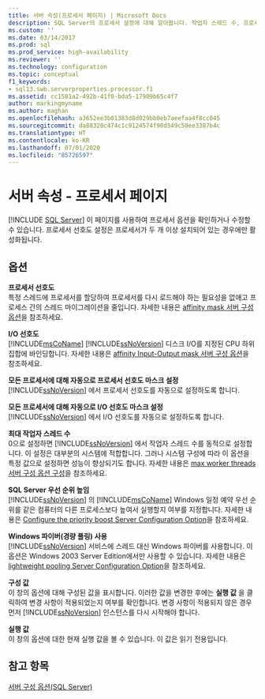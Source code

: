 ```yaml
---
title: 서버 속성(프로세서 페이지) | Microsoft Docs
description: SQL Server의 프로세서 설정에 대해 알아봅니다. 작업자 스레드 수, 프로세서 할당 및 기타 속성을 제어하는 옵션을 알아봅니다.
ms.custom: ''
ms.date: 03/14/2017
ms.prod: sql
ms.prod_service: high-availability
ms.reviewer: ''
ms.technology: configuration
ms.topic: conceptual
f1_keywords:
- sql13.swb.serverproperties.processor.f1
ms.assetid: cc1581a2-492b-41f0-bda5-17909b65c4f7
author: markingmyname
ms.author: maghan
ms.openlocfilehash: a3652ee3b01383d8d029bb0eb7aeefaa4f8cc045
ms.sourcegitcommit: da88320c474c1c9124574f90d549c50ee3387b4c
ms.translationtype: HT
ms.contentlocale: ko-KR
ms.lasthandoff: 07/01/2020
ms.locfileid: "85726597"
---
```

# <a name="server-properties---processors-page"></a>서버 속성 - 프로세서 페이지
 [!INCLUDE [SQL Server](../../includes/applies-to-version/sqlserver.md)]
  이 페이지를 사용하여 프로세서 옵션을 확인하거나 수정할 수 있습니다. 프로세서 선호도 설정은 프로세서가 두 개 이상 설치되어 있는 경우에만 활성화됩니다.  
  
## <a name="options"></a>옵션  
 **프로세서 선호도**  
 특정 스레드에 프로세서를 할당하여 프로세서를 다시 로드해야 하는 필요성을 없애고 프로세스 간의 스레드 마이그레이션을 줄입니다. 자세한 내용은 [affinity mask 서버 구성 옵션](../../database-engine/configure-windows/affinity-mask-server-configuration-option.md)을 참조하세요.  
  
 **I/O 선호도**  
 [!INCLUDE[msCoName](../../includes/msconame-md.md)] [!INCLUDE[ssNoVersion](../../includes/ssnoversion-md.md)] 디스크 I/O를 지정된 CPU 하위 집합에 바인딩합니다. 자세한 내용은 [affinity Input-Output mask 서버 구성 옵션](../../database-engine/configure-windows/affinity-input-output-mask-server-configuration-option.md)을 참조하세요.  
  
 **모든 프로세서에 대해 자동으로 프로세서 선호도 마스크 설정**  
 [!INCLUDE[ssNoVersion](../../includes/ssnoversion-md.md)] 에서 프로세서 선호도를 자동으로 설정하도록 합니다.  
  
 **모든 프로세서에 대해 자동으로 I/O 선호도 마스크 설정**  
 [!INCLUDE[ssNoVersion](../../includes/ssnoversion-md.md)] 에서 I/O 선호도를 자동으로 설정하도록 합니다.  
  
 **최대 작업자 스레드 수**  
 0으로 설정하면 [!INCLUDE[ssNoVersion](../../includes/ssnoversion-md.md)] 에서 작업자 스레드 수를 동적으로 설정합니다. 이 설정은 대부분의 시스템에 적합합니다. 그러나 시스템 구성에 따라 이 옵션을 특정 값으로 설정하면 성능이 향상되기도 합니다. 자세한 내용은 [max worker threads 서버 구성 옵션 구성](../../database-engine/configure-windows/configure-the-max-worker-threads-server-configuration-option.md)을 참조하세요.  
  
 **SQL Server 우선 순위 높임**  
 [!INCLUDE[ssNoVersion](../../includes/ssnoversion-md.md)] 의 [!INCLUDE[msCoName](../../includes/msconame-md.md)] Windows 일정 예약 우선 순위를 같은 컴퓨터의 다른 프로세스보다 높여서 실행할지 여부를 지정합니다. 자세한 내용은 [Configure the priority boost Server Configuration Option](../../database-engine/configure-windows/configure-the-priority-boost-server-configuration-option.md)을 참조하세요.  
  
 **Windows 파이버(경량 풀링) 사용**  
 [!INCLUDE[ssNoVersion](../../includes/ssnoversion-md.md)] 서비스에 스레드 대신 Windows 파이버를 사용합니다. 이 옵션은 Windows 2003 Server Edition에서만 사용할 수 있습니다. 자세한 내용은 [lightweight pooling Server Configuration Option](../../database-engine/configure-windows/lightweight-pooling-server-configuration-option.md)을 참조하세요.  
  
 **구성 값**  
 이 창의 옵션에 대해 구성된 값을 표시합니다. 이러한 값을 변경한 후에는 **실행 값** 을 클릭하여 변경 사항이 적용되었는지 여부를 확인합니다. 변경 사항이 적용되지 않은 경우 먼저 [!INCLUDE[ssNoVersion](../../includes/ssnoversion-md.md)] 인스턴스를 다시 시작해야 합니다.  
  
 **실행 값**  
 이 창의 옵션에 대한 현재 실행 값을 볼 수 있습니다. 이 값은 읽기 전용입니다.  
  
## <a name="see-also"></a>참고 항목  
 [서버 구성 옵션&#40;SQL Server&#41;](../../database-engine/configure-windows/server-configuration-options-sql-server.md)  
  
  
